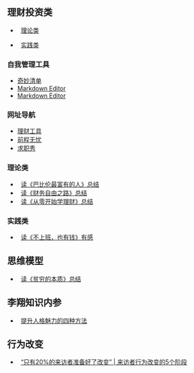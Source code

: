 ## 理财投资类
- &nbsp;&nbsp;[理论类](#theory)

- &nbsp;&nbsp;[实践类](#practise)  


### 自我管理工具
- <a href="https://www.wunderlist.com" target="_blank">奇妙清单</a>  
- <a href="http://jbt.github.io/markdown-editor/" target="_blank">Markdown Editor</a>  
- <a href="http://dillinger.io/" target="_blank">Markdown Editor</a>  

### 网址导航  
- [理财工具](2019/web-guide.md)  
- <a href="https://www.51job.com/" target="_blank">前程无忧</a>  
- <a href="http://www.jobshow.cn/" target="_blank">求职秀</a>  




### <span id="theory">理论类</span>  
- &nbsp;&nbsp;[读《巴比伦最富有的人》总结](2018/babylon.md)  
- &nbsp;&nbsp;[读《财务自由之路》总结](2018/financial-freedom.md)  
- &nbsp;&nbsp;[读《从零开始学理财》总结](2018/learn-financial.md)  


### <span id="practise">实践类</span>  
- &nbsp;&nbsp;[读《不上班，也有钱》有感](2018/donotjob-money.md)  


## 思维模型   

- &nbsp;&nbsp;[读《贫穷的本质》总结](2018/poor-people.md)


## 李翔知识内参  

- &nbsp;&nbsp;[提升人格魅力的四种方法](2018/improve-charm.md)

## 行为改变

- &nbsp;&nbsp;[“只有20%的来访者准备好了改变” | 来访者行为改变的5个阶段  ](2019/behavior-change.md)
